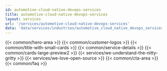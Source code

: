 ```yaml
---
id: automotive-cloud-native-devops-services
title: automotive-cloud-native-devops-services
layout: services
url: '/services/automotive-cloud-native-devops-services'
data: 'data/services/industries/automotive_cloud_native_devops_services.json'
---
```

{{< common/hero-area >}}
{{< common/customer-logos >}}
{{< common/title-with-small-cards >}}
{{< common/service-details >}}
{{< common/cards-large-preview2 >}}
{{< services/we-understand-the-nitty-gritty >}}
{{< services/we-love-open-source >}}
{{< common/cta-area >}}
{{< common/faq >}}
